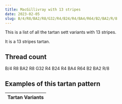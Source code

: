```yaml
---
title: MacGillivray with 13 stripes
date: 2023-02-05
slug: B/4/R8/BA2/R8/G32/R4/B24/R4/BA4/R64/B2/BA2/R/8
---
```

This is a list of all the tartan sett variants with 13 stripes.

It is a 13 stripes tartan.


## Thread count
B/4 R8 BA2 R8 G32 R4 B24 R4 BA4 R64 B2 BA2 R/8

## Examples of this tartan pattern

| Tartan Variants |
|---------------|
